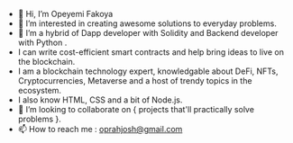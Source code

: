 - 👋 Hi, I’m Opeyemi Fakoya
- 👀 I’m interested in creating awesome solutions to everyday problems.
- 🌱 I’m a hybrid of Dapp developer with Solidity and Backend developer with Python .
-    I can write cost-efficient smart contracts and help bring ideas to live on the blockchain.
-    I am a blockchain technology expert, knowledgable about DeFi, NFTs, Cryptocurrencies, Metaverse and a host of trendy topics in the ecosystem.
-    I also know HTML, CSS and a bit of Node.js.
- 💞️ I’m looking to collaborate on { projects that'll practically solve problems }.
- 📫 How to reach me : oprahjosh@gmail.com

<!---
Oprahjosh/Oprahjosh is a ✨ special ✨ repository because its `README.md` (this file) appears on your GitHub profile.
You can click the Preview link to take a look at your changes.
--->
